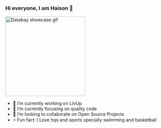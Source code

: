 ### Hi everyone, I am Haison 👋

<img src="https://media.giphy.com/media/YPJ5gi3MZzSjhtQTIk/giphy.gif" alt="Databay showcase gif" title="Databay showcase gif" width="250"/>

- 🔭 I’m currently working on LivUp
- 🌱 I’m currently focusing on quality code
- 👯 I’m looking to collaborate on Open Source Projects
- ⚡ Fun fact: I Love hqs and sports specially swimming and basketball

